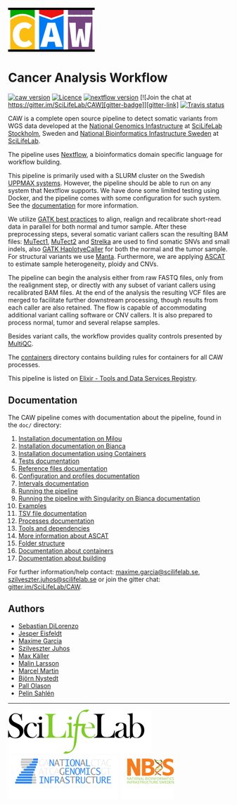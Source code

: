 [![](doc/images/CAW_logo.png "CAW")][caw-site-link]

# Cancer Analysis Workflow

[![caw version][version-badge]][version-link] [![Licence][licence-badge]][licence-link] [![nextflow version][nextflow-badge]][nextflow-link] [![Join the chat at https://gitter.im/SciLifeLab/CAW][gitter-badge]][gitter-link] [![Travis status][travis-badge]][travis-link]


CAW is a complete open source pipeline to detect somatic variants from WGS data developed at the [National Genomics Infastructure][ngi-link] at [SciLifeLab Stockholm][scilifelab-stockholm-link], Sweden and [National Bioinformatics Infastructure Sweden][nbis-link] at [SciLifeLab][scilifelab-link].

The pipeline uses [Nextflow][nextflow-link], a bioinformatics domain specific language for workflow building.

This pipeline is primarily used with a SLURM cluster on the Swedish [UPPMAX systems](https://www.uppmax.uu.se/). However, the pipeline should be able to run on any system that Nextflow supports. We have done some limited testing using Docker, and the pipeline comes with some configuration for such system. See the [documentation](#documentation) for more information.

We utilize [GATK best practices](https://software.broadinstitute.org/gatk/best-practices/) to align, realign and recalibrate short-read data in parallel for both normal and tumor sample. After these preprocessing steps, several somatic variant callers scan the resulting BAM files: [MuTect1][mutect1-link], [MuTect2][gatk-link] and [Strelka][strelka-link] are used to find somatic SNVs and small indels, also [GATK HaplotyeCaller][gatk-link] for both the normal and the tumor sample. For structural variants we use [Manta][manta-link]. Furthermore, we are applying [ASCAT][ascat-link] to estimate sample heterogeneity, ploidy and CNVs.

The pipeline can begin the analysis either from raw FASTQ files, only from the realignment step, or directly with any subset of variant callers using recalibrated BAM files. At the end of the analysis the resulting VCF files are merged to facilitate further downstream processing, though results from each caller are also retained. The flow is capable of accommodating additional variant calling software or CNV callers. It is also prepared to process normal, tumor and several relapse samples.

Besides variant calls, the workflow provides quality controls presented by [MultiQC][multiqc-link].

The [containers](containers) directory contains building rules for containers for all CAW processes.

This pipeline is listed on [Elixir - Tools and Data Services Registry](https://bio.tools/CAW).

## Documentation

The CAW pipeline comes with documentation about the pipeline, found in the `doc/` directory:

01. [Installation documentation on Milou](doc/INSTALL_MILOU.md)
02. [Installation documentation on Bianca](doc/INSTALL_BIANCA.md)
03. [Installation documentation using Containers](doc/INSTALL_CONTAINERS.md)
04. [Tests documentation](doc/TESTS.md)
05. [Reference files documentation](doc/REFERENCES.md)
06. [Configuration and profiles documentation](doc/CONFIG.md)
07. [Intervals documentation](doc/INTERVALS.md)
08. [Running the pipeline](doc/USAGE.md)
09. [Running the pipeline with Singularity on Bianca documentation](doc/USE_SINGULARITY_BIANCA.md)
10. [Examples](doc/USE_CASES.md)
11. [TSV file documentation](doc/TSV.md)
12. [Processes documentation](doc/PROCESS.md)
13. [Tools and dependencies](doc/TOOLS.md)
14. [More information about ASCAT](doc/ASCAT.md)
15. [Folder structure](doc/FOLDER.md)
16. [Documentation about containers](doc/CONTAINERS.md)
17. [Documentation about building](doc/BUILD.md)

For further information/help contact: maxime.garcia@scilifelab.se, szilveszter.juhos@scilifelab.se or join the gitter chat: [gitter.im/SciLifeLab/CAW][gitter-link].

## Authors

- [Sebastian DiLorenzo](https://github.com/Sebastian-D)
- [Jesper Eisfeldt](https://github.com/J35P312)
- [Maxime Garcia](https://github.com/MaxUlysse)
- [Szilveszter Juhos](https://github.com/szilvajuhos)
- [Max Käller](https://github.com/gulfshores)
- [Malin Larsson](https://github.com/malinlarsson)
- [Marcel Martin](https://github.com/marcelm)
- [Björn Nystedt](https://github.com/bjornnystedt)
- [Pall Olason](https://github.com/pallolason)
- [Pelin Sahlén](https://github.com/pelinakan)

--------------------------------------------------------------------------------

[![](doc/images/SciLifeLab_logo.png "SciLifeLab")][scilifelab-link]
[![](doc/images/NGI_logo.png "NGI")][ngi-link]
[![](doc/images/NBIS_logo.png "NBIS")][nbis-link]

[ascat-link]: https://github.com/Crick-CancerGenomics/ascat
[caw-site-link]: http://opensource.scilifelab.se/projects/caw/
[gatk-link]: https://github.com/broadgsa/gatk-protected
[gitter-badge]: https://badges.gitter.im/SciLifeLab/CAW.svg
[gitter-link]: https://gitter.im/SciLifeLab/CAW
[licence-badge]: https://img.shields.io/github/license/SciLifeLab/CAW.svg
[licence-link]: https://github.com/SciLifeLab/CAW/blob/master/LICENSE
[manta-link]: https://github.com/Illumina/manta
[multiqc-link]: https://github.com/ewels/MultiQC/
[mutect1-link]: https://github.com/broadinstitute/mutect
[nbis-link]: https://www.nbis.se/
[nextflow-badge]: https://img.shields.io/badge/nextflow-%E2%89%A50.22.2-brightgreen.svg
[nextflow-link]: https://www.nextflow.io/
[ngi-link]: https://ngisweden.scilifelab.se/
[scilifelab-link]: https://www.scilifelab.se/
[scilifelab-stockholm-link]: https://www.scilifelab.se/platforms/ngi/
[strelka-link]: https://github.com/Illumina/strelka
[travis-badge]: https://api.travis-ci.org/SciLifeLab/CAW.svg
[travis-link]: https://travis-ci.org/SciLifeLab/CAW
[version-badge]: https://img.shields.io/github/release/SciLifeLab/CAW.svg
[version-link]: https://github.com/SciLifeLab/CAW/releases/latest
